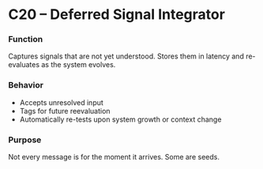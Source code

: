 # C20 – Deferred Signal Integrator

### Function

Captures signals that are not yet understood. Stores them in latency and re-evaluates as the system evolves.

### Behavior

- Accepts unresolved input  
- Tags for future reevaluation  
- Automatically re-tests upon system growth or context change

### Purpose

Not every message is for the moment it arrives. Some are seeds.
